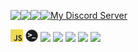 <a href="https://discord.com/users/938557606820204625"><img align="left" src="https://lanyard-profile-readme-nyria.vercel.app/api/938557606820204625?bg=23283d&borderRadius=8px&hideDiscrim=false"/></a>

<a href="https://discord.gg/qafdmryEye">
  <img align="left" src="https://discordapp.com/api/guilds/818960705255899178/widget.png?style=banner4" />
</a>

<a href="https://github.com/therealgwjosh">
  <img align="left" src="https://github-readme-stats.vercel.app/api/top-langs/?username=therealgwjosh&layout=compact&theme=dark" />
</a>


























[![My Discord Server](https://img.shields.io/discord/818960705255899178?color=gold&label=Joshua%27s%20Palace&logo=discord&logoColor=gold&style=for-the-badge)](https://discord.gg/qafdmryEye)

<code><img height="20" src="https://raw.githubusercontent.com/github/explore/80688e429a7d4ef2fca1e82350fe8e3517d3494d/topics/javascript/javascript.png"></code>
<code><img height="20" src="https://raw.githubusercontent.com/github/explore/80688e429a7d4ef2fca1e82350fe8e3517d3494d/topics/terminal/terminal.png"></code>
<code><img height="20" src="https://cdn.discordapp.com/emojis/763439056876994590.png?v=1"></code>
<code><img height="20" src="https://raw.githubusercontent.com/TheRealGWJosh/TheRealGWJosh/main/BetterDiscord.svg"></code>
<code><img height="20" src="https://raw.githubusercontent.com/TheRealGWJosh/TheRealGWJosh/main/Stylus.svg"></code>
<code><img height="15" src="https://raw.githubusercontent.com/TheRealGWJosh/TheRealGWJosh/main/Vizality.svg"></code>
<code><img height="20" src="https://raw.githubusercontent.com/TheRealGWJosh/TheRealGWJosh/main/Powercord.svg"></code>

<!--
**TheRealGWJosh/TheRealGWJosh** is a ✨ _special_ ✨ repository because its `README.md` (this file) appears on your GitHub profile.
